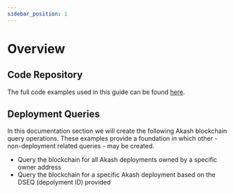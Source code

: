 ```yaml
---
sidebar_position: 1
---
```


# Overview

## Code Repository

The full code examples used in this guide can be found [here](https://github.com/chainzero/akash-client/tree/main/akashrpcclient\_queryonly).

## Deployment Queries

In this documentation section we will create the following Akash blockchain query operations.  These examples provide a foundation in which other - non-deployment related queries - may be created.

* Query the blockchain for all Akash deployments owned by a specific owner address
* Query the blockchain for a specific Akash deployment based on the DSEQ (depolyment ID) provided